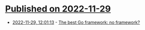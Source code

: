 # [Published on 2022-11-29](index.md)

* [2022-11-29, 12:01:13](https://news.ycombinator.com/item?id=33786474) - [The best Go framework: no framework?](https://threedots.tech/post/best-go-framework/)
